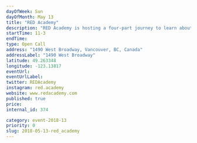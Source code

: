```yaml
---
dayOfWeek: Sun
dayOfMonth: May 13
title: "RED Academy"
description: "RED Academy is hosting a four-part journey to learn about the design process and our work with community partners in the city.<br> <br> In Research Republic, learn how designers are not locked away in a room. We’re active in learning everything about our users. We use interviews with curated questions to discern the wants and needs of the clients/users.<br> <br> Participate in two activities that’s about one part UI (User-Interface) design with a visual test and one part UX (User Experience) design by conducting an interview. <br> <br> Join us at Designer’s Den to go on a magical carpet ride to learn about the design process through short, punchy explanations. There will be lots of opportunities to practice what we preach through mini activities that involving mood boards, typography, colour theory and rapid iteration in 10 second quick-draws.<br> <br> Come on a hike into The UX Forest! Participate in rapid landing page design challenges and affinity diagramming exercises. Find out why UX design is important, on the rise and how it can be applied to any digital product.<br> <br> Explore the Community Partner Harbour and meet alumni and their portfolios of work with our Community Partners. Community Partners are either non-profits or impact based start-ups within the city. In the Harbour you can pick up some connections and great design inspiration. <br> <br> Finally stay for Party Town to have a coffee, get a chance to win a free Essentials design course, and network with Vancouver's design community."
startTime: 11-3
endTime: 
type: Open Call
address: "1490 West Broadway, Vancouver, BC, Canada"
addressLabel: "1490 West Broadway"
latitude: 49.263348
longitude: -123.13817
eventUrl: 
eventUrlLabel: 
twitter: REDAcademy
instagram: red.academy
website: www.redacademy.com
published: true
price: 
internal_id: 374

category: event-2018-13
priority: 0
slug: 2018-05-13-red_academy
---
```

